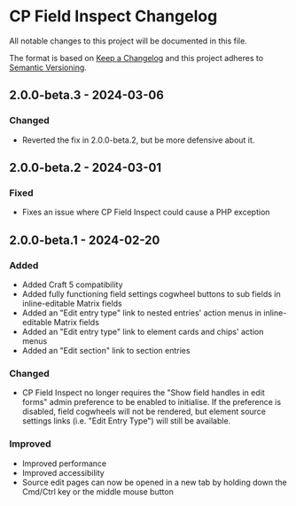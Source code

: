 # CP Field Inspect Changelog

All notable changes to this project will be documented in this file.

The format is based on [Keep a Changelog](http://keepachangelog.com/) and this project adheres to [Semantic Versioning](http://semver.org/).

## 2.0.0-beta.3 - 2024-03-06
### Changed
- Reverted the fix in 2.0.0-beta.2, but be more defensive about it.

## 2.0.0-beta.2 - 2024-03-01
### Fixed
- Fixes an issue where CP Field Inspect could cause a PHP exception

## 2.0.0-beta.1 - 2024-02-20
### Added
- Added Craft 5 compatibility
- Added fully functioning field settings cogwheel buttons to sub fields in inline-editable Matrix fields
- Added an "Edit entry type" link to nested entries' action menus in inline-editable Matrix fields
- Added an "Edit entry type" link to element cards and chips' action menus
- Added an "Edit section" link to section entries
### Changed
- CP Field Inspect no longer requires the "Show field handles in edit forms" admin preference to be enabled to initialise. If the preference is disabled, field cogwheels will not be rendered, but element source settings links (i.e. "Edit Entry Type") will still be available.
### Improved
- Improved performance
- Improved accessibility
- Source edit pages can now be opened in a new tab by holding down the Cmd/Ctrl key or the middle mouse button
